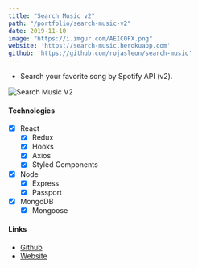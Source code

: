 ```yaml
---
title: "Search Music v2"
path: "/portfolio/search-music-v2"
date: 2019-11-10
image: "https://i.imgur.com/AEIC0FX.png"
website: 'https://search-music.herokuapp.com'
github: 'https://github.com/rojasleon/search-music'
---
```


- Search your favorite song by Spotify API (v2).

![Search Music V2](https://i.imgur.com/AEIC0FX.png)

#### Technologies

- [x] React
  - [x] Redux
  - [x] Hooks
  - [x] Axios
  - [x] Styled Components
- [x] Node
  - [x] Express
  - [x] Passport
- [x] MongoDB
  - [x] Mongoose

#### Links

- [Github](https://github.com/rojasleon/search-music "Github")
- [Website](https://search-music.herokuapp.com "Search Music")
